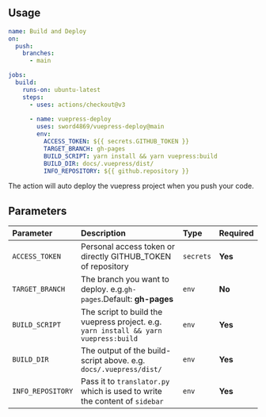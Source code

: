 ## Usage
```yml
name: Build and Deploy
on: 
  push:
    branches:
      - main

jobs:
  build:
    runs-on: ubuntu-latest
    steps:
      - uses: actions/checkout@v3
      
      - name: vuepress-deploy
        uses: sword4869/vuepress-deploy@main
        env:
          ACCESS_TOKEN: ${{ secrets.GITHUB_TOKEN }}
          TARGET_BRANCH: gh-pages
          BUILD_SCRIPT: yarn install && yarn vuepress:build
          BUILD_DIR: docs/.vuepress/dist/
          INFO_REPOSITORY: ${{ github.repository }}
```

The action will auto deploy the vuepress project when you push your code. 


## Parameters

|  Parameter |  Description | Type | Required
| :------------ | :------------ |:------------ |:------------ |
| `ACCESS_TOKEN` | Personal access token or directly GITHUB_TOKEN of repository| `secrets`  |  **Yes** |
| `TARGET_BRANCH` | The branch you want to deploy. e.g.`gh-pages`.Default: **gh-pages** | `env` | **No** |
| `BUILD_SCRIPT` | The script to build the vuepress project. e.g. `yarn install && yarn vuepress:build` | `env` | **Yes** |
| `BUILD_DIR` | The output of the build-script above. e.g. `docs/.vuepress/dist/` | `env` | **Yes** |
|`INFO_REPOSITORY`| Pass it to `translator.py` which is used to write the content of `sidebar` | `env`| **Yes**|